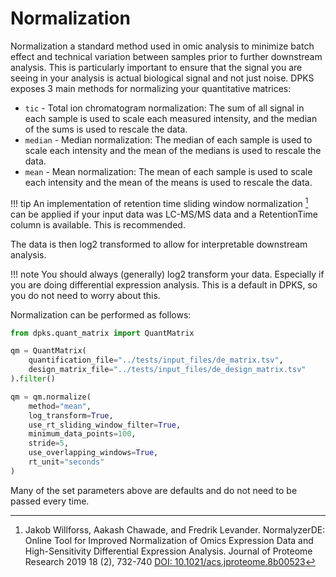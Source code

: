 # Normalization

Normalization a standard method used in omic analysis to minimize batch effect and technical variation between samples
prior to further downstream analysis. This is particularly important to ensure that the signal you are seeing in your
analysis is actual biological signal and not just noise. DPKS exposes 3 main methods for normalizing your quantitative
matrices:

* `tic` - Total ion chromatogram normalization: The sum of all signal in each sample is used to scale each measured intensity, and the median of the sums is used to rescale the data.
* `median` - Median normalization: The median of each sample is used to scale each intensity and the mean of the medians is used to rescale the data.
* `mean` - Mean normalization: The mean of each sample is used to scale each intensity and the mean of the means is used to rescale the data.

!!! tip
    An implementation of retention time sliding window normalization [^1] can be applied if your input data was LC-MS/MS data and a RetentionTime column is available. This is recommended.

The data is then log2 transformed to allow for interpretable downstream analysis.

!!! note
    You should always (generally) log2 transform your data. Especially if you are doing differential expression analysis.
    This is a default in DPKS, so you do not need to worry about this.

Normalization can be performed as follows:

```python
from dpks.quant_matrix import QuantMatrix

qm = QuantMatrix(
    quantification_file="../tests/input_files/de_matrix.tsv",
    design_matrix_file="../tests/input_files/de_design_matrix.tsv"
).filter()

qm = qm.normalize(
    method="mean",
    log_transform=True,
    use_rt_sliding_window_filter=True,
    minimum_data_points=100,
    stride=5,
    use_overlapping_windows=True,
    rt_unit="seconds"
)
```

Many of the set parameters above are defaults and do not need to be passed every time.


[^1]: Jakob Willforss, Aakash Chawade, and Fredrik Levander. NormalyzerDE: Online Tool for Improved Normalization of Omics Expression Data and High-Sensitivity Differential Expression Analysis.
Journal of Proteome Research 2019 18 (2), 732-740
<a href="https://doi.org/10.1021/acs.jproteome.8b00523" target="_blank">DOI: 10.1021/acs.jproteome.8b00523</a>

